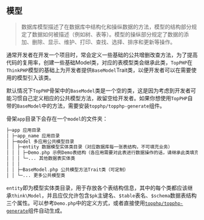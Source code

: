 ## 模型

> 数据库模型描述了在数据库中结构化和操纵数据的方法，模型的结构部分规定了数据如何被描述（例如树、表等）。模型的操纵部分规定了数据的添加、删除、显示、维护、打印、查找、选择、排序和更新等操作。

通常开发者在开发一个项目时，常会定义一些基础的公共增删改查方法，为了提高代码的复用率，创建一些基础Model类，对应的表模型类会继承此类，`TopPHP`在`ThinkPHP`模型的基础上为开发者提供`BaseModel`Trait类，以便开发者可以在需要使用的模型引入该类。

默认情况下`TopPHP`骨架中的`BaseModel`类是一个空的类，这是因为考虑到开发者可能习惯自己定义相应的公共模型方法，故留空给开发者。如果你想使用`TopPHP`自带的`BaseModel`中的方法，需要安装`topphp/topphp-generate`组件。

骨架`app`目录下会存在一个`model`的文件夹：

```php
├─app 应用目录
│ ├─app_name 应用目录
│ ├─model 多应用公共模型目录
│ │ ├─entity 数据模型实体类目录（对应数据库每一张表结构，不可填充业务）
│ │ │ ├─Demo.php 示例Demo表结构（各应用需要对此表进行数据操作的话，请继承此类填充业务）
│ │ │ └─... 其他数据表实体类
│ │ │
│ │ ├─BaseModel.php 公共模型方法Trait类（可定制）
│ │ └─... 更多公共模型类
```

`entity`即为模型实体类目录，用于存放各个表结构信息，其中的每个类都应该继承`think\Model`，并且应仅允许包含`$pk`主键名、`$table`表名、`$schema`数据表结构三个属性。可以参考`Demo.php`中的定义方式，或者直接使用[`topphp/topphp-generate`](/composer/topphp-generate.md)组件自动生成。